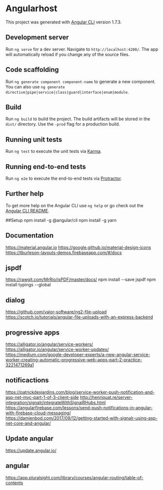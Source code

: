 # Angularhost

This project was generated with [Angular CLI](https://github.com/angular/angular-cli) version 1.7.3.

## Development server

Run `ng serve` for a dev server. Navigate to `http://localhost:4200/`. The app will automatically reload if you change any of the source files.

## Code scaffolding

Run `ng generate component component-name` to generate a new component. You can also use `ng generate directive|pipe|service|class|guard|interface|enum|module`.

## Build

Run `ng build` to build the project. The build artifacts will be stored in the `dist/` directory. Use the `-prod` flag for a production build.

## Running unit tests

Run `ng test` to execute the unit tests via [Karma](https://karma-runner.github.io).

## Running end-to-end tests

Run `ng e2e` to execute the end-to-end tests via [Protractor](http://www.protractortest.org/).

## Further help

To get more help on the Angular CLI use `ng help` or go check out the [Angular CLI README](https://github.com/angular/angular-cli/blob/master/README.md).

##Setup
npm install -g @angular/cli
npm install -g yarn

## Documentation
https://material.angular.io
https://google.github.io/material-design-icons
https://tburleson-layouts-demos.firebaseapp.com/#/docs

## jspdf
https://rawgit.com/MrRio/jsPDF/master/docs/
npm install --save jspdf
npm install typings --global

## dialog
https://github.com/valor-software/ng2-file-upload
https://scotch.io/tutorials/angular-file-uploads-with-an-express-backend

## progressive apps
https://alligator.io/angular/service-workers/
https://alligator.io/angular/service-worker-updates/
https://medium.com/google-developer-experts/a-new-angular-service-worker-creating-automatic-progressive-web-apps-part-2-practice-3221471269a1

## notificactions
https://patrickdesjardins.com/blog/service-worker-push-notification-and-asp-net-mvc-part-1-of-3-client-side
http://henriquat.re/server-integration/signalr/integrateWithSignalRHubs.html
https://angularfirebase.com/lessons/send-push-notifications-in-angular-with-firebase-cloud-messaging/
https://damienbod.com/2017/09/12/getting-started-with-signalr-using-asp-net-core-and-angular/

## Update angular
https://update.angular.io/

## angular
https://app.pluralsight.com/library/courses/angular-routing/table-of-contents